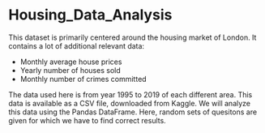 # Housing_Data_Analysis

This dataset is primarily centered around the housing market of London. It contains a lot of additional relevant data:

* Monthly average house prices
* Yearly number of houses sold
* Monthly number of crimes committed

The data used here is from year 1995 to 2019 of each different area.
This data is available as a CSV file, downloaded from Kaggle.
We will analyze this data using the Pandas DataFrame.
Here, random sets of quesitons are given for which we have to find correct results.

